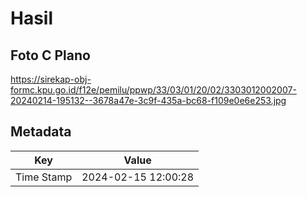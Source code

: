 # Hasil

## Foto C Plano

https://sirekap-obj-formc.kpu.go.id/f12e/pemilu/ppwp/33/03/01/20/02/3303012002007-20240214-195132--3678a47e-3c9f-435a-bc68-f109e0e6e253.jpg


## Metadata

| Key        | Value               |
| ---------- | ------------------- |
| Time Stamp | 2024-02-15 12:00:28 |




